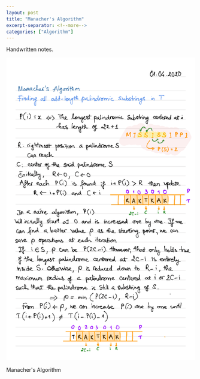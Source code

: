 ```yaml
---
layout: post
title: "Manacher's Algorithm"
excerpt-separator: <!--more-->
categories: ["Algorithm"]
---
```


Handwritten notes.

<!--more-->

<div class="post-image">
    <a href="/img/manacher.png" data-lightbox="manacher" data-title="Manacher's Algorithm">
        <img src="/img/manacher.png">
    </a>
    <p class="post-image-caption">Manacher's Algorithm</p>
</div>

